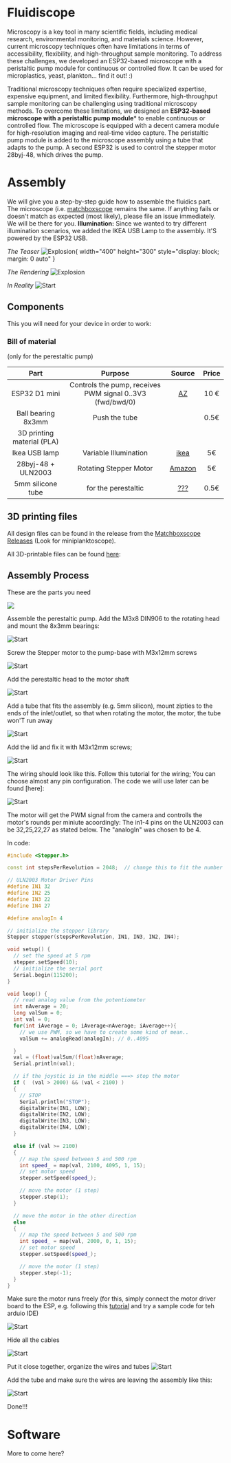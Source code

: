 # Fluidiscope

Microscopy is a key tool in many scientific fields, including medical research, environmental monitoring, and materials science. However, current microscopy techniques often have limitations in terms of accessibility, flexibility, and high-throughput sample monitoring. To address these challenges, we developed an ESP32-based microscope with a peristaltic pump module for continuous or controlled flow. It can be used for microplastics, yeast, plankton... find it out! :)

Traditional microscopy techniques often require specialized expertise, expensive equipment, and limited flexibility. Furthermore, high-throughput sample monitoring can be challenging using traditional microscopy methods. To overcome these limitations, we designed an **ESP32-based microscope with a peristaltic pump module*** to enable continuous or controlled flow. The microscope is equipped with a decent camera module for high-resolution imaging and real-time video capture. The peristaltic pump module is added to the microscope assembly using a tube that adapts to the pump. A second ESP32 is used to control the stepper motor 28byj-48, which drives the pump.

# Assembly

We will give you a step-by-step guide how to assemble the fluidics part. The microscope (i.e. [matchboxscope](docs/Matchboxscope.md) remains the same. If anything fails or doesn't match as expected (most likely), please file an issue immediately. We will be there for you.
**Illumination:** Since we wanted to try different illumination scenarios, we added the IKEA USB Lamp to the assembly. It'S powered by the ESP32 USB.

*The Teaser*
![Explosion](IMAGES/fluidicscope/Teaser.gif){ width="400" height="300" style="display: block; margin: 0 auto" }

*The Rendering*
![Explosion](IMAGES/fluidicscope/Planktoscope_Mini_v0.png)

*In Reality*
![Start](IMAGES/fluidicscope/fluidiscope_10.jpg)

## Components

This you will need for your device in order to work:



### Bill of material

(only for the perestaltic pump)

Part |  Purpose | Source | Price |
:----------------:|:------------:|:----------------:|:------------:
ESP32 D1 mini | Controls the pump, receives PWM signal 0..3V3 (fwd/bwd/0) |  [AZ](https://www.azdelivery.de/products/esp32-d1-mini)| 10 €
Ball bearing 8x3mm |Push the tube || 0.5€
3D printing material (PLA) |||
Ikea USB lamp | Variable Illumination | [ikea](https://www.ikea.com/de/de/p/jansjoe-led-leuchte-usb-schwarz-70291232/)| 5€
28byj-48 + ULN2003 | Rotating Stepper Motor |  [Amazon](https://www.amazon.de/Elegoo-Stepper-Schrittmotor-28BYJ-48-Treiberplatine/dp/B01MEGIHLF) | 5€
5mm silicone tube | for the perestaltic |  [???](None) | 0.5€



## 3D printing files

All design files can be found in the release from the [Matchboxscope Releases](https://github.com/Matchboxscope/Matchboxscope/releases/tag/ESPMicroscopeCollectionv2) (Look for miniplanktoscope).

All 3D-printable files can be found [here](./STL/Anglerfish_JAR):


## Assembly Process

These are the parts you need

![](IMAGES/fluidicscope/fluidiscope_1.jpg)

Assemble the perestaltic pump. Add the M3x8 DIN906 to the rotating head and mount the 8x3mm bearings:

![Start](IMAGES/fluidicscope/fluidiscope_0.jpg)

Screw the Stepper motor to the pump-base with M3x12mm screws

![Start](IMAGES/fluidicscope/fluidiscope_2.jpg)

Add the perestaltic head to the motor shaft

![Start](IMAGES/fluidicscope/fluidiscope_3.jpg)

Add a tube that fits the assembly (e.g. 5mm silicon), mount zipties to the ends of the inlet/outlet, so that when rotating the motor, the motor, the tube won'T run away

![Start](IMAGES/fluidicscope/fluidiscope_4.jpg)

Add the lid and fix it with M3x12mm screws;

![Start](IMAGES/fluidicscope/fluidiscope_5.jpg)


The wiring should look like this. Follow this tutorial for the wiring; You can choose almost any pin configuration. The code we will use later can be found [here]:

![Start](IMAGES/fluidicscope/fluidiscope_6.jpg)

The motor will get the PWM signal from the camera and controlls the motor's rounds per miniute acoordingly:
The in1-4 pins on the ULN2003 can be 32,25,22,27 as stated below.
The "analogIn" was chosen to be 4.


In code:

```cpp
#include <Stepper.h>

const int stepsPerRevolution = 2048;  // change this to fit the number of steps per revolution

// ULN2003 Motor Driver Pins
#define IN1 32
#define IN2 25
#define IN3 22
#define IN4 27

#define analogIn 4

// initialize the stepper library
Stepper stepper(stepsPerRevolution, IN1, IN3, IN2, IN4);

void setup() {
  // set the speed at 5 rpm
  stepper.setSpeed(10);
  // initialize the serial port
  Serial.begin(115200);
}

void loop() {
  // read analog value from the potentiometer
  int nAverage = 20;
  long valSum = 0;
  int val = 0;
  for(int iAverage = 0; iAverage<nAverage; iAverage++){
    // we use PWM, so we have to create some kind of mean..
    valSum += analogRead(analogIn); // 0..4095

  }
  val = (float)valSum/(float)nAverage;
  Serial.println(val);

  // if the joystic is in the middle ===> stop the motor
  if (  (val > 2000) && (val < 2100) )
  {
    // STOP
    Serial.println("STOP");
    digitalWrite(IN1, LOW);
    digitalWrite(IN2, LOW);
    digitalWrite(IN3, LOW);
    digitalWrite(IN4, LOW);
  }

  else if (val >= 2100)
  {
    // map the speed between 5 and 500 rpm
    int speed_ = map(val, 2100, 4095, 1, 15);
    // set motor speed
    stepper.setSpeed(speed_);

    // move the motor (1 step)
    stepper.step(1);
  }

  // move the motor in the other direction
  else
  {
    // map the speed between 5 and 500 rpm
    int speed_ = map(val, 2000, 0, 1, 15);
    // set motor speed
    stepper.setSpeed(speed_);

    // move the motor (1 step)
    stepper.step(-1);
  }
}
```


Make sure the motor runs freely (for this, simply connect the motor driver board to the ESP, e.g. following this [tutorial](https://randomnerdtutorials.com/esp32-stepper-motor-28byj-48-uln2003/) and try a sample code for teh arduio IDE)

![Start](IMAGES/fluidicscope/fluidiscope_11.gif)


Hide all the cables

![Start](IMAGES/fluidicscope/fluidiscope_7.jpg)

Put it close together, organize the wires and tubes
![Start](IMAGES/fluidicscope/fluidiscope_8.jpg)

Add the tube and make sure the wires are leaving the assembly like this:

![Start](IMAGES/fluidicscope/fluidiscope_9.jpg)

Done!!!





# Software

More to come here?
